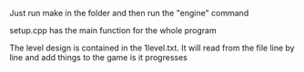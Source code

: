Just run make in the folder and then run the "engine" command

setup.cpp has the main function for the whole program

The level design is contained in the 1level.txt. It will read from the file line
by line and add things to the game is it progresses

